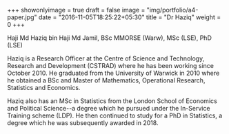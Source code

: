 +++
showonlyimage = true
draft = false
image = "img/portfolio/a4-paper.jpg"
date = "2016-11-05T18:25:22+05:30"
title = "Dr Haziq"
weight = 0
+++

Haji Md Haziq bin Haji Md Jamil, BSc MMORSE (Warw), MSc (LSE), PhD (LSE)
<!--more-->

Haziq is a Research Officer at the Centre of Science and Technology, Research and Development (CSTRAD) where he has been working since October 2010. He graduated from the University of Warwick in 2010 where he obtained a BSc and Master of Mathematics, Operational Research, Statistics and Economics. 

Haziq also has an MSc in Statistics from the London School of Economics and Political Science--a degree which he pursued under the In-Service Training scheme (LDP). He then continued to study for a PhD in Statistics, a degree which he was subsequently awarded in 2018. 